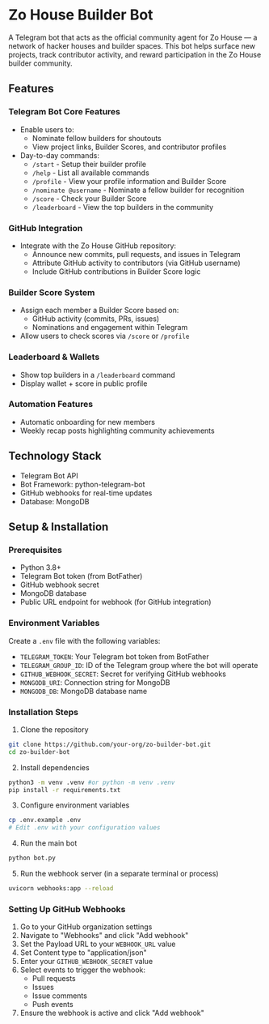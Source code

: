 # Zo House Builder Bot

A Telegram bot that acts as the official community agent for Zo House — a network of hacker houses and builder spaces. This bot helps surface new projects, track contributor activity, and reward participation in the Zo House builder community.

## Features

### Telegram Bot Core Features
- Enable users to:
  - Nominate fellow builders for shoutouts
  - View project links, Builder Scores, and contributor profiles
- Day-to-day commands:
  - `/start` - Setup their builder profile
  - `/help` - List all available commands
  - `/profile` - View your profile information and Builder Score
  - `/nominate @username` - Nominate a fellow builder for recognition
  - `/score` - Check your Builder Score
  - `/leaderboard` - View the top builders in the community

### GitHub Integration
- Integrate with the Zo House GitHub repository:
  - Announce new commits, pull requests, and issues in Telegram
  - Attribute GitHub activity to contributors (via GitHub username)
  - Include GitHub contributions in Builder Score logic

### Builder Score System
- Assign each member a Builder Score based on:
  - GitHub activity (commits, PRs, issues)
  - Nominations and engagement within Telegram
- Allow users to check scores via `/score` or `/profile`

### Leaderboard & Wallets
- Show top builders in a `/leaderboard` command
- Display wallet + score in public profile

### Automation Features
- Automatic onboarding for new members
- Weekly recap posts highlighting community achievements

## Technology Stack
- Telegram Bot API
- Bot Framework: python-telegram-bot
- GitHub webhooks for real-time updates
- Database: MongoDB

## Setup & Installation

### Prerequisites
- Python 3.8+
- Telegram Bot token (from BotFather)
- GitHub webhook secret
- MongoDB database
- Public URL endpoint for webhook (for GitHub integration)

### Environment Variables
Create a `.env` file with the following variables:
- `TELEGRAM_TOKEN`: Your Telegram bot token from BotFather
- `TELEGRAM_GROUP_ID`: ID of the Telegram group where the bot will operate
- `GITHUB_WEBHOOK_SECRET`: Secret for verifying GitHub webhooks
- `MONGODB_URI`: Connection string for MongoDB
- `MONGODB_DB`: MongoDB database name

### Installation Steps
1. Clone the repository
```bash
git clone https://github.com/your-org/zo-builder-bot.git
cd zo-builder-bot
```

2. Install dependencies
```bash
python3 -m venv .venv #or python -m venv .venv
pip install -r requirements.txt
```

3. Configure environment variables
```bash
cp .env.example .env
# Edit .env with your configuration values
```

4. Run the main bot
```bash
python bot.py
```

5. Run the webhook server (in a separate terminal or process)
```bash
uvicorn webhooks:app --reload
```

### Setting Up GitHub Webhooks
1. Go to your GitHub organization settings
2. Navigate to "Webhooks" and click "Add webhook"
3. Set the Payload URL to your `WEBHOOK_URL` value
4. Set Content type to "application/json"
5. Enter your `GITHUB_WEBHOOK_SECRET` value
6. Select events to trigger the webhook:
   - Pull requests
   - Issues
   - Issue comments
   - Push events
7. Ensure the webhook is active and click "Add webhook"